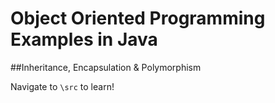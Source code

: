 # Object Oriented Programming Examples in Java

##Inheritance, Encapsulation & Polymorphism

Navigate to `\src` to learn!
